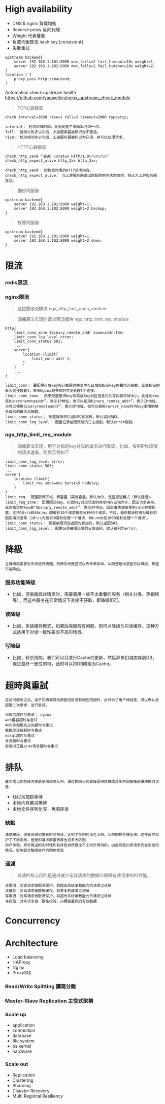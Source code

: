 # High availability

- DNS & nginx 負載均衡
- Reverse proxy 反向代理
- Weight 代表權重
- 負載均衡算法 hash key [consistent]
- 失敗重試
```
upstream backend{
    server 192.168.1.101:8080 max_fails=2 fail_timeout=10s weight=1;
    server 192.168.1.102:8080 max_fails=2 fail_timeout=10s weight=2;
}
location / {
	proxy_pass http://backend;
}
```

Automation check upstream health
https://github.com/yaoweibin/nginx_upstream_check_module

> TCP心跳檢查
```
check interval=3000 rise=1 fall=3 timeout=2000 type=tcp;

interval： 检测间隔时间，此处配置了每隔3s检测一次。
fall： 检测失败多少次后，上游服务器被标识为不存活。
rise： 检测成功多少次后，上游服务器被标识为存活，并可以处理请求。
```

> HTTP心跳檢查
```
check_http_send ”HEAD /status HTTP/1.0\r\n\r\n“
check_http_expect_alive http_2xx http_3xx;

check_http_send： 即检查时发的HTTP请求内容。
check_http_expect_alive： 当上游服务器返回匹配的响应状态码时，则认为上游服务器存活。
```

> 備份伺服器
```
upstream backend{
	server 192.168.1.101:8080 weight=1;
	server 192.168.1.102:8080 weight=2 backup;
}
```

> 故障伺服器
```
upstream backend{
	server 192.168.1.101:8080 weight=1;
	server 192.168.1.102:8080 weight=2 down;
}
```

# 限流

### redis限流
### nginx限流

> 连接数限流模块 ngx_http_limit_conn_module

> 漏桶算法实现的请求限流模块 ngx_http_limit_req_module
```
http{
	limit_conn_zone $binary_remote_addr zone=addr:10m;
	limit_conn_log_level error;
	limit_conn_status 503;
    ...
    server{
		location /limit{
			limit_conn addr 1;
		}
    }
    ...
}

limit_conn： 要配置存放key和计数器的共享内存区域和指定key的最大连接数。此处指定的最大连接数是1，表示Nginx最多同时并发处理1个连接。
limit_conn_zone： 用来配置限流key及存放key对应信息的共享内存区域大小。此处的key是binaryremoteaddr”，表示IP地址，也可以使用binary_remote_addr”，表示IP地址，也可以使用binaryr​emotea​ddr”，表示IP地址，也可以使用server_name作为key来限制域名级别的最大连接数。
limit_conn_status： 配置被限流后返回的状态码，默认返回503。
limit_conn_log_level： 配置记录被限流后的日志级别，默认error级别。
```

### ngx_http_limit_req_module

> 漏桶算法实现，用于对指定key对应的请求进行限流，比如，按照IP维度限制请求速率。配置示例如下
```
limit_conn_log_level error;
limit_conn_status 503;
...
server{
	location /limit{
		limit_req zone=one burst=5 nodelay;
    }
}
limit_req： 配置限流区域、桶容量（突发容量，默认为0）、是否延迟模式（默认延迟）。
limit_req_zone： 配置限流key、存放key对应信息的共享内存区域大小、固定请求速率。此处指定的key是“$binary_remote_addr”，表示IP地址。固定请求速率使用rate参数配置，支持10r/s和60r/m，即每秒10个请求和每分钟60个请求。不过，最终都会转换为每秒的固定请求速率（10r/s为每100毫秒处理一个请求，60r/m为每1000毫秒处理一个请求）。
limit_conn_status： 配置被限流后返回的状态码，默认返回503。
limit_conn_log_level： 配置记录被限流后的日志级别，默认级别为error。
```

# 降級
```
在降级前需要对系统进行梳理，判断系统是否可以丢丢卒保帅，从而整理出那些可以降级，那些不能降级。
```
### 服务功能降级
- 比如，渲染商品详情页时，需要调用一些不太重要的服务（相关分类、热销榜等），而这些服务在异常情况下直接不获取，即降级即可。
### 读降级
- 比如，多级缓存模式，如果后端服务有问题，则可以降级为只读缓存，这种方式适用于对读一致性要求不高的场景。
### 写降级
- 比如，秒杀抢购，我们可以只进行Cache的更新，然后异步扣减库存到DB，保证最终一致性即可，此时可以将DB降级为Cache。

# 超時與重試
```
在访问服务之后，由于网络或其他原因迟迟没有响应而超时，此时为了用户体验度，可以默认发起第二次请求，进行尝试。

代理层超时与重试： nginx
web容器超时与重试
中间件和服务之间超时与重试
数据库连接超时与重试
nosql超时与重试
业务超时与重试
前端浏览器ajax请求超时与重试
```

# 排队
```
最为常见的削峰方案是使用消息队列，通过把同步的直接调用转换成异步的间接推送缓冲瞬时流量
```
- 线程池加锁等待
- 本地内存蓄洪等待
- 本地文件序列化写，再顺序读

### 缺點
```
请求积压。流量高峰如果长时间持续，达到了队列的水位上限，队列同样会被压垮，这样虽然保护了下游系统，但是和请求直接丢弃也没多大区别
用户体验。异步推送的实时性和有序性自然是比不上同步调用的，由此可能出现请求先发后至的情况，影响部分敏感用户的购物体验
```

### 過濾

> 过滤的核心目的是通过减少无效请求的数据IO保障有效请求的IO性能。

```
读限流：对读请求做限流保护，将超出系统承载能力的请求过滤掉
读缓存：对读请求做数据缓存，将重复的请求过滤掉
写限流：对写请求做限流保护，将超出系统承载能力的请求过滤掉
写校验：对写请求做一致性校验，只保留最终的有效数据
```

# Concurrency

# Architecture
* Load balancing
 * HAProxy
 * Nginx
 * ProxySQL

### Read/Write Splitting 讀寫分離
### Master-Slave Replication 主從式架構

### Scale up
  * application
  * connection
  * database
  * file system
  * os kernel
  * hardware
### Scale out
  * Replication
  * Clustering
  * Sharding
  * Disaster Recovery
  * Multi Regional Resiliency